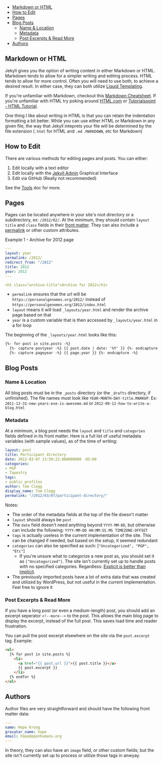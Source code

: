 <!-- # Editing Pages, Posts, and Authors -->

<!-- MarkdownTOC -->

* [Markdown or HTML](#markdown-or-html)
* [How to Edit](#how-to-edit)
* [Pages](#pages)
* [Blog Posts](#blog-posts)
  * [Name & Location](#name--location)
  * [Metadata](#metadata)
  * [Post Excerpts & Read More](#post-excerpts--read-more)
* [Authors](#authors)

<!-- /MarkdownTOC -->

<a id="markdown-or-html"></a>
## Markdown or HTML

Jekyll gives you the option of writing content in either Markdown or HTML. Markdown tends to allow for a simpler writing and editing process. HTML tends to allow for more control. Often you will need to use both, to achieve a desired result. In either case, they can both utilize [Liquid Templating](Liquid-Templates.md).

If you're unfamiliar with Markdown, checkout this [Markdown Cheatsheet](https://github.com/adam-p/markdown-here/wiki/Markdown-Cheatsheet). If you're unfamiliar with HTML try poking around [HTML.com](https://html.com/) or [Tutorialspoint - HTML Tutorial](https://www.tutorialspoint.com/html/index.htm).

One thing I like about writing in HTML is that you can retain the indentation formatting a bit better. While you can use either HTML or Markdown in any given file, the way that Jekyll inteprets your file will be determined by the file extension (`.html` for HTML and `.md` `.MARKDOWN`, etc for Markdown)

<a id="how-to-edit"></a>
## How to Edit

There are various methods for editing pages and posts. You can either:

1. Edit locally with a text editor
2. Edit locally with the [Jekyll Admin](jekyll-admin) Graphical Interface
3. Edit via GitHub (Really not recommended)

See the [Tools](Tools.md) doc for more.

<a id="pages"></a>
## Pages

Pages can be located anywhere in your site's root directory or a subdirectory, ex: `/2012/02/`. At the minimum, they should contain `layout` `title` and `class` fields in their [front matter](Front-Matter-(Metadata).md). They can also include a [permalink](https://jekyllrb.com/docs/permalinks/) or other custom attributes.

Example 1 - Archive for 2012 page

```yaml
---
layout: year
permalink: /2012/
redirect_from: "/2012"
title: 2012
year: 2012
---

<h1 class="archive-title">Archive for 2012</h1>
```

* `permalink` ensures that the url will be `https://personalgenomes.org/2012/` instead of `https://personalgenomes.org/2012/index.html`
* `layout` means it will load `_layouts/year.html` and render the archive page based on that
* `year` is a custom variable that is then accessed by `_layouts/year.html` in a for loop

The beginning of the `_layouts/year.html` looks like this:

```html
{%- for post in site.posts -%}
  {%- capture postyear -%} {{ post.date | date: '%Y' }} {%- endcapture -%}
  {%- capture pageyear -%} {{ page.year }} {%- endcapture -%}
```

<a id="blog-posts"></a>
## Blog Posts

<a id="name--location"></a>
### Name & Location

All blog posts must be in the `_posts` directory (or the `_drafts` directory, if unfinished). The file names must look like `YEAR-MONTH-DAY-title.MARKUP`. Ex: `2011-12-31-new-years-eve-is-awesome.md` or `2012-09-12-how-to-write-a-blog.html`

<a id="metadata"></a>
### Metadata

At a minimum, a blog post needs the `layout` and `title` and `categories ` fields defined in its front matter. Here is a full list of useful metadata variables (with sample values), as of the time of writing:

```yaml
layout: post
title: Participant directory
date: 2012-03-07 13:59:23.000000000 -05:00
categories:
- PGP
- Tapestry
tags:
- public profiles
author: Tom Clegg
display_name: Tom Clegg
permalink: "/2012/03/07/participant-directory/"
```

Notes:
* The order of the metadata fields at the top of the file doesn't matter
* `layout` should always be `post`
* The `date` field doesn't need anything beyond `YYYY-MM-DD`, but otherwise can include the following: `YYYY-MM-DD HH:MM:SS.MS TIMEZONE-OFFSET`
* `tags` is actually useless in the current implementation of the site. This can be changed if needed, but based on the setup, it seemed redundant
* `categories` can also be specified as such: [`"Uncategorized", "PGP", "Etc"`]
  * If you're unsure what to categorize a new post as, you should set it as `["Uncategorized"]`. The site isn't currently set up to handle posts with no specified categories. Regardless: [Explicit is better than implicit](https://www.python.org/dev/peps/pep-0020/).
* The previously imported posts have a lot of extra data that was created and utilized by WordPress, but not useful in the current implementation. Feel free to ignore it

<a id="post-excerpts--read-more"></a>
### Post Excerpts & Read More

If you have a long post (or even a medium-length) post, you should
add an excerpt seperator `<!--more-->` to the post. This allows
the main blog page to display the excerpt, instead of the full post.
This saves load time and reader frustration.

You can pull the post excerpt elsewhere on the site via the `post.excerpt` tag. Example:

```html
<ul>
  {% for post in site.posts %}
    <li>
      <a href="{{ post.url }}">{{ post.title }}</a>
      {{ post.excerpt }}
    </li>
  {% endfor %}
</ul>
```

<a id="authors"></a>
## Authors

Author files are very straightforward and should have the following front matter data:

```yaml
---
name: Hope Kroog
gravatar_name: hope
email: hope@openhumans.org
---
```

In theory, they can also have an `image` field, or other custom fields; but the site isn't currently set up to process or utilize those tags in anwyay.


